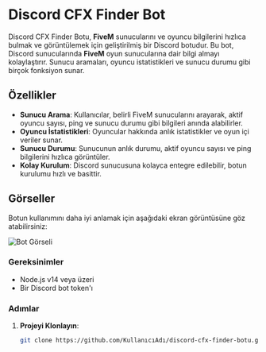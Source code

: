 # Discord CFX Finder Bot

Discord CFX Finder Botu, **FiveM** sunucularını ve oyuncu bilgilerini hızlıca bulmak ve görüntülemek için geliştirilmiş bir Discord botudur. Bu bot, Discord sunucularında **FiveM** oyun sunucularına dair bilgi almayı kolaylaştırır. Sunucu aramaları, oyuncu istatistikleri ve sunucu durumu gibi birçok fonksiyon sunar.

## Özellikler

- **Sunucu Arama**: Kullanıcılar, belirli FiveM sunucularını arayarak, aktif oyuncu sayısı, ping ve sunucu durumu gibi bilgileri anında alabilirler.
- **Oyuncu İstatistikleri**: Oyuncular hakkında anlık istatistikler ve oyun içi veriler sunar.
- **Sunucu Durumu**: Sunucunun anlık durumu, aktif oyuncu sayısı ve ping bilgilerini hızlıca görüntüler.
- **Kolay Kurulum**: Discord sunucusuna kolayca entegre edilebilir, botun kurulumu hızlı ve basittir.

## Görseller

Botun kullanımını daha iyi anlamak için aşağıdaki ekran görüntüsüne göz atabilirsiniz:

![Bot Görseli](https://cdn.discordapp.com/attachments/1325866651945668731/1350250370646937600/8_help.PNG?ex=67d60e26&is=67d4bca6&hm=55faf8867465301ecb5de04b97bb50ce9378d67b7d555dbe331417da78e2bcb0&)

### Gereksinimler
- Node.js v14 veya üzeri
- Bir Discord bot token'ı

### Adımlar

1. **Projeyi Klonlayın**:
   ```bash
   git clone https://github.com/KullanıcıAdı/discord-cfx-finder-botu.git
